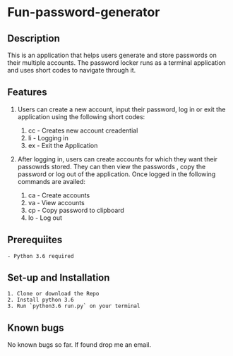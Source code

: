 # Fun-password-generator


## Description
This is an application that helps users generate and store passwords on their multiple accounts.
The password locker runs as a terminal application and uses short codes to navigate through it.


## Features
1. Users can create a new account, input their password, log in or exit the application using the following short codes:

    1. cc - Creates new account creadential
    2. li - Logging in
    3. ex - Exit the Application


2. After logging in, users can create accounts for which they want their passowrds stored. They can then view the passwords , copy the password or log out of the application. Once logged in the following commands are availed:

    1. ca - Create accounts
    2. va - View accounts
    3. cp - Copy password to clipboard
    4. lo - Log out



## Prerequiites
    - Python 3.6 required

## Set-up and Installation
    1. Clone or download the Repo
    2. Install python 3.6
    3. Run `python3.6 run.py` on your terminal

## Known bugs
No known bugs so far. If found drop me an email.


